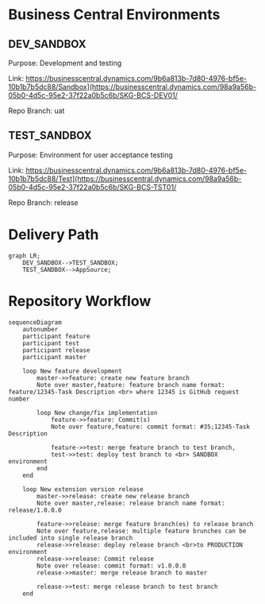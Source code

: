 # **Business Central Environments**

## DEV_SANDBOX
Purpose: Development and testing

Link: https://businesscentral.dynamics.com/9b6a813b-7d80-4976-bf5e-10b1b7b5dc88/Sandbox](https://businesscentral.dynamics.com/98a9a56b-05b0-4d5c-95e2-37f22a0b5c6b/SKG-BCS-DEV01/

Repo Branch: uat

## TEST_SANDBOX
Purpose: Environment for user acceptance testing

Link: https://businesscentral.dynamics.com/9b6a813b-7d80-4976-bf5e-10b1b7b5dc88/Test](https://businesscentral.dynamics.com/98a9a56b-05b0-4d5c-95e2-37f22a0b5c6b/SKG-BCS-TST01/

Repo Branch: release

# **Delivery Path**

``` mermaid
graph LR;
    DEV_SANDBOX-->TEST_SANDBOX;
    TEST_SANDBOX-->AppSource;
```

# **Repository Workflow**

```mermaid
sequenceDiagram
    autonumber
    participant feature
    participant test
    participant release
    participant master

    loop New feature development
        master->>feature: create new feature branch
        Note over master,feature: feature branch name format: feature/12345-Task Description <br> where 12345 is GitHub request number

        loop New change/fix implementation
            feature->>feature: Commit(s)
            Note over feature,feature: commit format: #35;12345-Task Description

            feature->>test: merge feature branch to test branch, 
            test->>test: deploy test branch to <br> SANDBOX environment                  
        end
    end

    loop New extension version release
        master->>release: create new release branch
        Note over master,release: release branch name format: release/1.0.0.0

        feature->>release: merge feature branch(es) to release branch
        Note over feature,release: multiple feature brunches can be included into single release branch
        release->>release: deploy release branch <br>to PRODUCTION environment
        release->>release: Commit release
        Note over release: commit format: v1.0.0.0
        release->>master: merge release branch to master

        release->>test: merge release branch to test branch
    end
```
